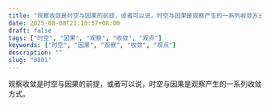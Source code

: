 ```yaml
---
title: "观察收敛是时空与因果的前提，或者可以说，时空与因果是观察产生的一系列收敛方式。"
date: 2025-08-08T21:10:57+08:00
draft: false
tags: ["时空", "因果", "观察", "收敛", "观点"]
keywords: ["时空", "因果", "观察", "收敛", "观点"]
description: ""
slug: "0801"
---
```


观察收敛是时空与因果的前提，或者可以说，时空与因果是观察产生的一系列收敛方式。
